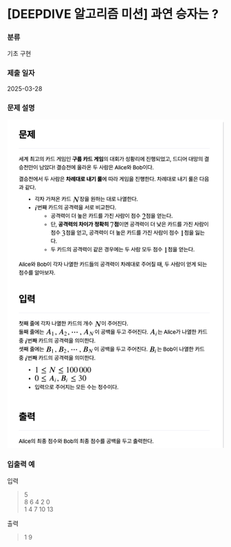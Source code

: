# [DEEPDIVE 알고리즘 미션] 과연 승자는 ?

### 분류

기초 구현

### 제출 일자

2025-03-28

### 문제 설명

![문제설명](../img/과연승자는.png)

### 입출력 예

입력

> 5  
> 8 6 4 2 0  
> 1 4 7 10 13

출력

> 1 9
